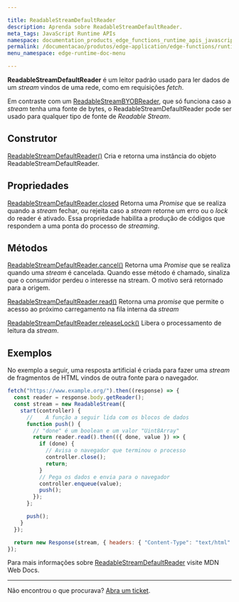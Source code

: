 ```yaml
---

title: ReadableStreamDefaultReader
description: Aprenda sobre ReadableStreamDefaultReader.
meta_tags: JavaScript Runtime APIs
namespace: documentation_products_edge_functions_runtime_apis_javascript_readable_default_reader
permalink: /documentacao/produtos/edge-application/edge-functions/runtime-apis/javascript/readable-default-reader/
menu_namespace: edge-runtime-doc-menu

---
```


**ReadableStreamDefaultReader** é um leitor padrão usado para ler dados de um *stream* vindos de uma rede, como em requisições *fetch*.

Em contraste com um [ReadableStreamBYOBReader](/pt-br/documentacao/produtos/edge-application/edge-functions/runtime-apis/javascript/readable-byob-reader/), que só funciona caso a *stream* tenha uma fonte de bytes, o ReadableStreamDefaultReader pode ser usado para qualquer tipo de fonte de *Readable Stream*.

## Construtor

[ReadableStreamDefaultReader()](https://developer.mozilla.org/en-US/docs/Web/API/ReadableStreamDefaultReader/ReadableStreamDefaultReader)
Cria e retorna uma instância do objeto ReadableStreamDefaultReader.

## Propriedades

[ReadableStreamDefaultReader.closed](https://developer.mozilla.org/en-US/docs/Web/API/ReadableStreamDefaultReader/closed)
Retorna uma *Promise* que se realiza quando a *stream* fechar, ou rejeita caso a *stream* retorne um erro ou o *lock* do reader é ativado. Essa propriedade habilita a produção de códigos que respondem a uma ponta do processo de *streaming*.

## Métodos

[ReadableStreamDefaultReader.cancel()](https://developer.mozilla.org/en-US/docs/Web/API/ReadableStreamDefaultReader/cancel)
Retorna uma *Promise* que se realiza quando uma *stream* é cancelada. Quando esse método é chamado, sinaliza que o consumidor perdeu o interesse na stream. O motivo será retornado para a origem.

[ReadableStreamDefaultReader.read()](https://developer.mozilla.org/en-US/docs/Web/API/ReadableStreamDefaultReader/read)
Retorna uma *promise* que permite o acesso ao próximo carregamento na fila interna da *stream*

[ReadableStreamDefaultReader.releaseLock()](https://developer.mozilla.org/en-US/docs/Web/API/ReadableStreamDefaultReader/releaseLock)
Libera o processamento de leitura da *stream*.

## Exemplos

No exemplo a seguir, uma resposta artificial é criada para fazer uma *stream* de fragmentos de HTML vindos de outra fonte para o navegador.

```javascript
fetch("https://www.example.org/").then((response) => {
  const reader = response.body.getReader();
  const stream = new ReadableStream({
    start(controller) {
      //    A função a seguir lida com os blocos de dados
      function push() {
        // "done" é um boolean e um valor "Uint8Array"
        return reader.read().then(({ done, value }) => {
          if (done) {
            // Avisa o navegador que terminou o processo
            controller.close();
            return;
          }
          // Pega os dados e envia para o navegador
          controller.enqueue(value);
          push();
        });
      };

      push();
    }
  });

  return new Response(stream, { headers: { "Content-Type": "text/html" } });
});
```

Para mais informações sobre [ReadableStreamDefaultReader](https://developer.mozilla.org/en-US/docs/Web/API/ReadableStreamDefaultReader) visite MDN Web Docs.

---

Não encontrou o que procurava? [Abra um ticket](https://tickets.azion.com/pt-BR/support/login/).
